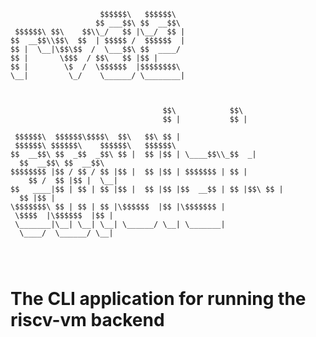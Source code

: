
                        $$$$$$\   $$$$$$\  
                       $$ ___$$\ $$  __$$\ 
     $$$$$$\ $$\    $$\\_/   $$ |\__/  $$ |
    $$  __$$\\$$\  $$  | $$$$$ /  $$$$$$  |
    $$ |  \__|\$$\$$  /  \___$$\ $$  ____/ 
    $$ |       \$$$  / $$\   $$ |$$ |      
    $$ |        \$  /  \$$$$$$  |$$$$$$$$\ 
    \__|         \_/    \______/ \________|
                                           
                                           
                                           
                                      $$\            $$\                         
                                      $$ |           $$ |                        
     $$$$$$\  $$$$$$\$$$$\  $$\   $$\ $$ | $$$$$$\ $$$$$$\    $$$$$$\   $$$$$$\  
    $$  __$$\ $$  _$$  _$$\ $$ |  $$ |$$ | \____$$\\_$$  _|  $$  __$$\ $$  __$$\ 
    $$$$$$$$ |$$ / $$ / $$ |$$ |  $$ |$$ | $$$$$$$ | $$ |    $$ /  $$ |$$ |  \__|
    $$   ____|$$ | $$ | $$ |$$ |  $$ |$$ |$$  __$$ | $$ |$$\ $$ |  $$ |$$ |      
    \$$$$$$$\ $$ | $$ | $$ |\$$$$$$  |$$ |\$$$$$$$ | \$$$$  |\$$$$$$  |$$ |      
     \_______|\__| \__| \__| \______/ \__| \_______|  \____/  \______/ \__|      
                                                                                 
                                                                                 
                                                                                 

# The CLI application for running the riscv-vm backend


